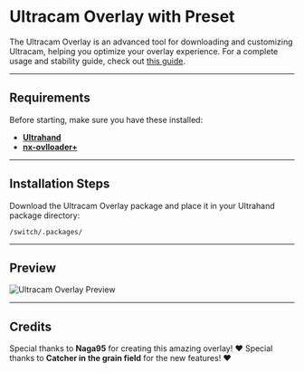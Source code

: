 # Ultracam Overlay with Preset

The Ultracam Overlay is an advanced tool for downloading and customizing Ultracam, helping you optimize your overlay experience.
For a complete usage and stability guide, check out [this guide](https://rentry.co/howtoteststability).

---

## Requirements

Before starting, make sure you have these installed:
- **[Ultrahand](https://github.com/ppkantorski/Ultrahand-Overlay/releases/latest)**
- **[nx-ovlloader+](https://github.com/ppkantorski/nx-ovlloader/releases/latest)**

---

## Installation Steps
Download the Ultracam Overlay package and place it in your Ultrahand package directory:
   ```plaintext
   /switch/.packages/
   ```


---

## Preview

![Ultracam Overlay Preview](https://github.com/user-attachments/assets/f21cfa18-f754-443c-83d1-2080a577fd6d)

---

## Credits

Special thanks to **Naga95** for creating this amazing overlay! ❤️ 
Special thanks to **Catcher in the grain field** for the new features! ❤️ 
